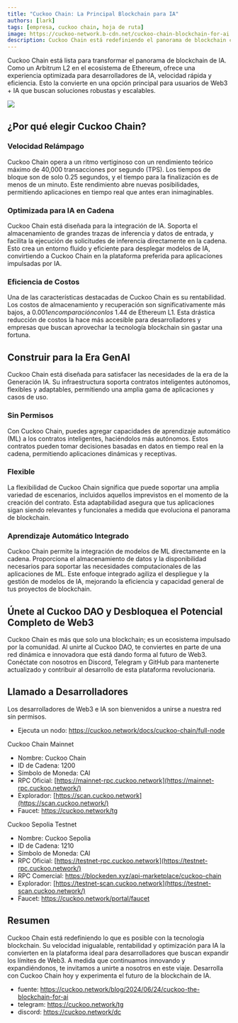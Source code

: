 ```yaml
---
title: "Cuckoo Chain: La Principal Blockchain para IA"
authors: [lark]
tags: [empresa, cuckoo chain, hoja de ruta]
image: https://cuckoo-network.b-cdn.net/cuckoo-chain-blockchain-for-ai.webp
description: Cuckoo Chain está redefiniendo el panorama de blockchain con su infraestructura de vanguardia diseñada para IA y Web3. Como un Arbitrum L2 en el ecosistema de Ethereum, Cuckoo Chain ofrece velocidades de transacción ultrarrápidas, costos mínimos y capacidades robustas de IA, lo que la convierte en la elección ideal para desarrolladores e innovadores en el espacio Web3.
---
```


Cuckoo Chain está lista para transformar el panorama de blockchain de IA. Como un Arbitrum L2 en el ecosistema de Ethereum, ofrece una experiencia optimizada para desarrolladores de IA, velocidad rápida y eficiencia. Esto la convierte en una opción principal para usuarios de Web3 + IA que buscan soluciones robustas y escalables.

![](https://cuckoo-network.b-cdn.net/cuckoo-chain-blockchain-for-ai.webp)

## ¿Por qué elegir Cuckoo Chain?

### Velocidad Relámpago

Cuckoo Chain opera a un ritmo vertiginoso con un rendimiento teórico máximo de 40,000 transacciones por segundo (TPS). Los tiempos de bloque son de solo 0.25 segundos, y el tiempo para la finalización es de menos de un minuto. Este rendimiento abre nuevas posibilidades, permitiendo aplicaciones en tiempo real que antes eran inimaginables.

### Optimizada para IA en Cadena

Cuckoo Chain está diseñada para la integración de IA. Soporta el almacenamiento de grandes trazas de inferencia y datos de entrada, y facilita la ejecución de solicitudes de inferencia directamente en la cadena. Esto crea un entorno fluido y eficiente para desplegar modelos de IA, convirtiendo a Cuckoo Chain en la plataforma preferida para aplicaciones impulsadas por IA.

### Eficiencia de Costos

Una de las características destacadas de Cuckoo Chain es su rentabilidad. Los costos de almacenamiento y recuperación son significativamente más bajos, a $0.001 en comparación con los ~$1.44 de Ethereum L1. Esta drástica reducción de costos la hace más accesible para desarrolladores y empresas que buscan aprovechar la tecnología blockchain sin gastar una fortuna.

## Construir para la Era GenAI

Cuckoo Chain está diseñada para satisfacer las necesidades de la era de la Generación IA. Su infraestructura soporta contratos inteligentes autónomos, flexibles y adaptables, permitiendo una amplia gama de aplicaciones y casos de uso.

### Sin Permisos

Con Cuckoo Chain, puedes agregar capacidades de aprendizaje automático (ML) a los contratos inteligentes, haciéndolos más autónomos. Estos contratos pueden tomar decisiones basadas en datos en tiempo real en la cadena, permitiendo aplicaciones dinámicas y receptivas.

### Flexible

La flexibilidad de Cuckoo Chain significa que puede soportar una amplia variedad de escenarios, incluidos aquellos imprevistos en el momento de la creación del contrato. Esta adaptabilidad asegura que tus aplicaciones sigan siendo relevantes y funcionales a medida que evoluciona el panorama de blockchain.

### Aprendizaje Automático Integrado

Cuckoo Chain permite la integración de modelos de ML directamente en la cadena. Proporciona el almacenamiento de datos y la disponibilidad necesarios para soportar las necesidades computacionales de las aplicaciones de ML. Este enfoque integrado agiliza el despliegue y la gestión de modelos de IA, mejorando la eficiencia y capacidad general de tus proyectos de blockchain.

## Únete al Cuckoo DAO y Desbloquea el Potencial Completo de Web3

Cuckoo Chain es más que solo una blockchain; es un ecosistema impulsado por la comunidad. Al unirte al Cuckoo DAO, te conviertes en parte de una red dinámica e innovadora que está dando forma al futuro de Web3. Conéctate con nosotros en Discord, Telegram y GitHub para mantenerte actualizado y contribuir al desarrollo de esta plataforma revolucionaria.

## Llamado a Desarrolladores

Los desarrolladores de Web3 e IA son bienvenidos a unirse a nuestra red sin permisos.

* Ejecuta un nodo: https://cuckoo.network/docs/cuckoo-chain/full-node

Cuckoo Chain Mainnet

- Nombre: Cuckoo Chain
- ID de Cadena: 1200
- Símbolo de Moneda: CAI
- RPC Oficial: [https://mainnet-rpc.cuckoo.network](https://mainnet-rpc.cuckoo.network/)
- Explorador: [https://scan.cuckoo.network](https://scan.cuckoo.network/)
- Faucet: https://cuckoo.network/tg

Cuckoo Sepolia Testnet

- Nombre: Cuckoo Sepolia
- ID de Cadena: 1210
- Símbolo de Moneda: CAI
- RPC Oficial: [https://testnet-rpc.cuckoo.network](https://testnet-rpc.cuckoo.network/)
- RPC Comercial: https://blockeden.xyz/api-marketplace/cuckoo-chain
- Explorador: [https://testnet-scan.cuckoo.network](https://testnet-scan.cuckoo.network/)
- Faucet: https://cuckoo.network/portal/faucet

## Resumen

Cuckoo Chain está redefiniendo lo que es posible con la tecnología blockchain. Su velocidad inigualable, rentabilidad y optimización para IA la convierten en la plataforma ideal para desarrolladores que buscan expandir los límites de Web3. A medida que continuamos innovando y expandiéndonos, te invitamos a unirte a nosotros en este viaje. Desarrolla con Cuckoo Chain hoy y experimenta el futuro de la blockchain de IA.

- fuente: https://cuckoo.network/blog/2024/06/24/cuckoo-the-blockchain-for-ai
- telegram: https://cuckoo.network/tg
- discord: https://cuckoo.network/dc
